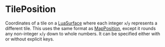 # TilePosition

Coordinates of a tile on a [LuaSurface](runtime:LuaSurface) where each integer `x`/`y` represents a different tile. This uses the same format as [MapPosition](runtime:MapPosition), except it rounds any non-integer `x`/`y` down to whole numbers. It can be specified either with or without explicit keys.


